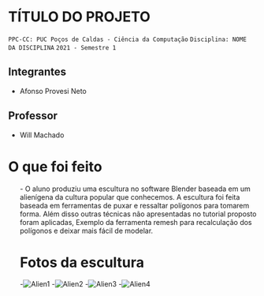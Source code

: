 # TÍTULO DO PROJETO

`PPC-CC: PUC Poços de Caldas - Ciência da Computação`
`Disciplina: NOME DA DISCIPLINA`
`2021 - Semestre 1`

## Integrantes

- Afonso Provesi Neto

## Professor

- Will Machado

# O que foi feito

<ol>
- O aluno produziu uma escultura no software Blender baseada em um alienígena da cultura popular que conhecemos. A escultura foi feita baseada em ferramentas de puxar e ressaltar polígonos para tomarem forma. Além disso outras técnicas não apresentadas no tutorial proposto foram aplicadas, Exemplo da ferramenta remesh para recalculação dos polígonos e deixar mais fácil de modelar. 

# Fotos da escultura
-![Alien1](https://github.com/ICEI-PUC-Minas-PPC-CC/ppc-cc-2023-2-mod3d-manha-afonso-provesi-neto/assets/142806753/74ae36cf-03e1-44be-8f3f-0034622e3a89)
-![Alien2](https://github.com/ICEI-PUC-Minas-PPC-CC/ppc-cc-2023-2-mod3d-manha-afonso-provesi-neto/assets/142806753/ebe405a0-d8eb-4e2f-a430-07a56c28f0cc)
-![Alien3](https://github.com/ICEI-PUC-Minas-PPC-CC/ppc-cc-2023-2-mod3d-manha-afonso-provesi-neto/assets/142806753/f9ddd2fe-3bc6-473b-b21d-5e31483f0e69)
-![Alien4](https://github.com/ICEI-PUC-Minas-PPC-CC/ppc-cc-2023-2-mod3d-manha-afonso-provesi-neto/assets/142806753/c21b7adf-2fa9-45d8-a90f-084965f6139f)

